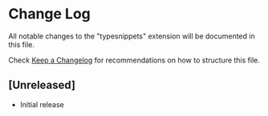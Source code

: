 # Change Log

All notable changes to the "typesnippets" extension will be documented in this file.

Check [Keep a Changelog](http://keepachangelog.com/) for recommendations on how to structure this file.

## [Unreleased]

- Initial release